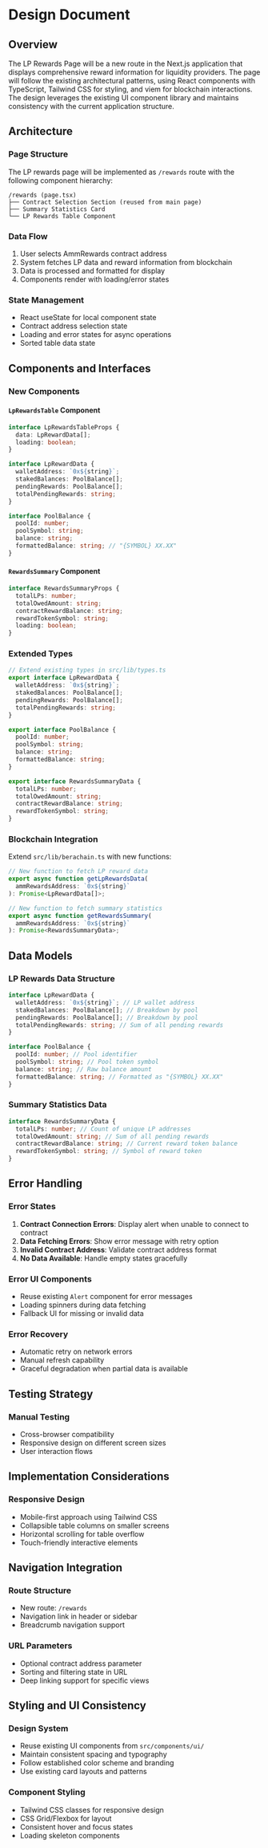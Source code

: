 # Design Document

## Overview

The LP Rewards Page will be a new route in the Next.js application that displays comprehensive reward information for liquidity providers. The page will follow the existing architectural patterns, using React components with TypeScript, Tailwind CSS for styling, and viem for blockchain interactions. The design leverages the existing UI component library and maintains consistency with the current application structure.

## Architecture

### Page Structure

The LP rewards page will be implemented as `/rewards` route with the following component hierarchy:

```
/rewards (page.tsx)
├── Contract Selection Section (reused from main page)
├── Summary Statistics Card
└── LP Rewards Table Component
```

### Data Flow

1. User selects AmmRewards contract address
2. System fetches LP data and reward information from blockchain
3. Data is processed and formatted for display
4. Components render with loading/error states

### State Management

- React useState for local component state
- Contract address selection state
- Loading and error states for async operations
- Sorted table data state

## Components and Interfaces

### New Components

#### `LpRewardsTable` Component

```typescript
interface LpRewardsTableProps {
  data: LpRewardData[];
  loading: boolean;
}

interface LpRewardData {
  walletAddress: `0x${string}`;
  stakedBalances: PoolBalance[];
  pendingRewards: PoolBalance[];
  totalPendingRewards: string;
}

interface PoolBalance {
  poolId: number;
  poolSymbol: string;
  balance: string;
  formattedBalance: string; // "{SYMBOL} XX.XX"
}
```

#### `RewardsSummary` Component

```typescript
interface RewardsSummaryProps {
  totalLPs: number;
  totalOwedAmount: string;
  contractRewardBalance: string;
  rewardTokenSymbol: string;
  loading: boolean;
}
```

### Extended Types

```typescript
// Extend existing types in src/lib/types.ts
export interface LpRewardData {
  walletAddress: `0x${string}`;
  stakedBalances: PoolBalance[];
  pendingRewards: PoolBalance[];
  totalPendingRewards: string;
}

export interface PoolBalance {
  poolId: number;
  poolSymbol: string;
  balance: string;
  formattedBalance: string;
}

export interface RewardsSummaryData {
  totalLPs: number;
  totalOwedAmount: string;
  contractRewardBalance: string;
  rewardTokenSymbol: string;
}
```

### Blockchain Integration

Extend `src/lib/berachain.ts` with new functions:

```typescript
// New function to fetch LP reward data
export async function getLpRewardsData(
  ammRewardsAddress: `0x${string}`
): Promise<LpRewardData[]>;

// New function to fetch summary statistics
export async function getRewardsSummary(
  ammRewardsAddress: `0x${string}`
): Promise<RewardsSummaryData>;
```

## Data Models

### LP Rewards Data Structure

```typescript
interface LpRewardData {
  walletAddress: `0x${string}`; // LP wallet address
  stakedBalances: PoolBalance[]; // Breakdown by pool
  pendingRewards: PoolBalance[]; // Breakdown by pool
  totalPendingRewards: string; // Sum of all pending rewards
}

interface PoolBalance {
  poolId: number; // Pool identifier
  poolSymbol: string; // Pool token symbol
  balance: string; // Raw balance amount
  formattedBalance: string; // Formatted as "{SYMBOL} XX.XX"
}
```

### Summary Statistics Data

```typescript
interface RewardsSummaryData {
  totalLPs: number; // Count of unique LP addresses
  totalOwedAmount: string; // Sum of all pending rewards
  contractRewardBalance: string; // Current reward token balance
  rewardTokenSymbol: string; // Symbol of reward token
}
```

## Error Handling

### Error States

1. **Contract Connection Errors**: Display alert when unable to connect to contract
2. **Data Fetching Errors**: Show error message with retry option
3. **Invalid Contract Address**: Validate contract address format
4. **No Data Available**: Handle empty states gracefully

### Error UI Components

- Reuse existing `Alert` component for error messages
- Loading spinners during data fetching
- Fallback UI for missing or invalid data

### Error Recovery

- Automatic retry on network errors
- Manual refresh capability
- Graceful degradation when partial data is available

## Testing Strategy

### Manual Testing

- Cross-browser compatibility
- Responsive design on different screen sizes
- User interaction flows

## Implementation Considerations

### Responsive Design

- Mobile-first approach using Tailwind CSS
- Collapsible table columns on smaller screens
- Horizontal scrolling for table overflow
- Touch-friendly interactive elements

## Navigation Integration

### Route Structure

- New route: `/rewards`
- Navigation link in header or sidebar
- Breadcrumb navigation support

### URL Parameters

- Optional contract address parameter
- Sorting and filtering state in URL
- Deep linking support for specific views

## Styling and UI Consistency

### Design System

- Reuse existing UI components from `src/components/ui/`
- Maintain consistent spacing and typography
- Follow established color scheme and branding
- Use existing card layouts and patterns

### Component Styling

- Tailwind CSS classes for responsive design
- CSS Grid/Flexbox for layout
- Consistent hover and focus states
- Loading skeleton components
